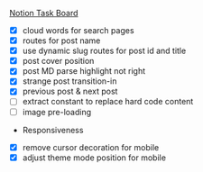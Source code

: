 [Notion Task Board](https://pickled-wavelength-834.notion.site/20909d852f724c6db954cd65cdf70a4a?v=591ee0e1c96741d98672d5f991f7bac0)

- [x] cloud words for search pages
- [x] routes for post name
- [x] use dynamic slug routes for post id and title
- [x] post cover position
- [x] post MD parse highlight not right
- [x] strange post transition-in
- [x] previous post & next post
- [ ] extract constant to replace hard code content
- [ ] image pre-loading
* Responsiveness

- [x] remove cursor decoration for mobile
- [x] adjust theme mode position for mobile
